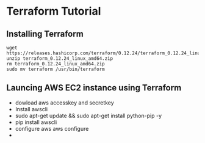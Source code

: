 # Terraform Tutorial
## Installing Terraform
    wget https://releases.hashicorp.com/terraform/0.12.24/terraform_0.12.24_linux_amd64.zip
    unzip terraform_0.12.24_linux_amd64.zip
    rm terraform_0.12.24_linux_amd64.zip
    sudo mv terraform /usr/bin/terraform
## Launcing AWS EC2 instance using Terraform
* dowload aws accesskey and secretkey
* Install awscli
* sudo apt-get update && sudo apt-get install python-pip -y
* pip install awscli
* configure aws
    aws configure
*  
##
